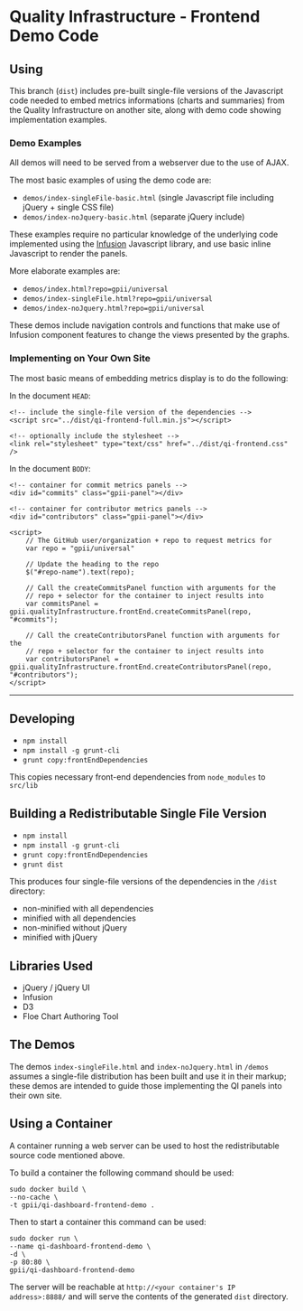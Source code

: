 # Quality Infrastructure - Frontend Demo Code

## Using

This branch (`dist`) includes pre-built single-file versions of the Javascript code needed to embed metrics informations (charts and summaries) from the Quality Infrastructure on another site, along with demo code showing implementation examples.

### Demo Examples

All demos will need to be served from a webserver due to the use of AJAX.

The most basic examples of using the demo code are:
- `demos/index-singleFile-basic.html` (single Javascript file including jQuery + single CSS file)
- `demos/index-noJquery-basic.html` (separate jQuery include)

These examples require no particular knowledge of the underlying code implemented using the [Infusion](https://github.com/fluid-project/infusion) Javascript library, and use basic inline Javascript to render the panels.

More elaborate examples are:
- `demos/index.html?repo=gpii/universal`
- `demos/index-singleFile.html?repo=gpii/universal`
- `demos/index-noJquery.html?repo=gpii/universal`

These demos include navigation controls and functions that make use of Infusion component features to change the views presented by the graphs.

### Implementing on Your Own Site

The most basic means of embedding metrics display is to do the following:

In the document `HEAD`:

```
<!-- include the single-file version of the dependencies -->
<script src="../dist/qi-frontend-full.min.js"></script>

<!-- optionally include the stylesheet -->
<link rel="stylesheet" type="text/css" href="../dist/qi-frontend.css" />
```

In the document `BODY`:

```
<!-- container for commit metrics panels -->
<div id="commits" class="gpii-panel"></div>

<!-- container for contributor metrics panels -->
<div id="contributors" class="gpii-panel"></div>

<script>
    // The GitHub user/organization + repo to request metrics for
    var repo = "gpii/universal"

    // Update the heading to the repo
    $("#repo-name").text(repo);

    // Call the createCommitsPanel function with arguments for the
    // repo + selector for the container to inject results into
    var commitsPanel = gpii.qualityInfrastructure.frontEnd.createCommitsPanel(repo, "#commits");

    // Call the createContributorsPanel function with arguments for the
    // repo + selector for the container to inject results into
    var contributorsPanel = gpii.qualityInfrastructure.frontEnd.createContributorsPanel(repo, "#contributors");
</script>
```

---

## Developing

- `npm install`
- `npm install -g grunt-cli`
- `grunt copy:frontEndDependencies`

This copies necessary front-end dependencies from `node_modules` to `src/lib`

## Building a Redistributable Single File Version

- `npm install`
- `npm install -g grunt-cli`
- `grunt copy:frontEndDependencies`
- `grunt dist`

This produces four single-file versions of the dependencies in the `/dist` directory:
- non-minified with all dependencies
- minified with all dependencies
- non-minified without jQuery
- minified with jQuery

## Libraries Used
- jQuery / jQuery UI
- Infusion
- D3
- Floe Chart Authoring Tool

## The Demos

The demos `index-singleFile.html` and `index-noJquery.html` in `/demos` assumes a single-file distribution has been built and use it in their markup; these demos are intended to guide those implementing the QI panels into their own site.

## Using a Container

A container running a web server can be used to host the redistributable source code mentioned above.

To build a container the following command should be used:

```
sudo docker build \
--no-cache \
-t gpii/qi-dashboard-frontend-demo .
```

Then to start a container this command can be used:

```
sudo docker run \
--name qi-dashboard-frontend-demo \
-d \
-p 80:80 \
gpii/qi-dashboard-frontend-demo
```

The server will be reachable at ``http://<your container's IP address>:8888/`` and will serve the contents of the generated ``dist`` directory.

